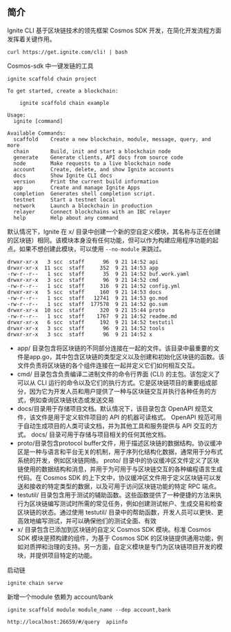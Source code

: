 ## 简介 

Ignite CLI 基于区块链技术的领先框架 Cosmos SDK 开发，在简化开发流程方面发挥着关键作用。

```shell
curl https://get.ignite.com/cli! | bash
```

Cosmos-sdk 中一键发链的工具

```shell
ignite scaffold chain project

To get started, create a blockchain:

	ignite scaffold chain example

Usage:
  ignite [command]

Available Commands:
  scaffold    Create a new blockchain, module, message, query, and more
  chain       Build, init and start a blockchain node
  generate    Generate clients, API docs from source code
  node        Make requests to a live blockchain node
  account     Create, delete, and show Ignite accounts
  docs        Show Ignite CLI docs
  version     Print the current build information
  app         Create and manage Ignite Apps
  completion  Generates shell completion script.
  testnet     Start a testnet local
  network     Launch a blockchain in production
  relayer     Connect blockchains with an IBC relayer
  help        Help about any command
```

默认情况下，Ignite 在 x/ 目录中创建一个新的空自定义模块，其名称与正在创建的区块链）相同。该模块本身没有任何功能，但可以作为构建应用程序功能的起点。如果不想创建此模块，可以使用 `--no-module` 来跳过。

```shell
drwxr-xr-x   3 scc  staff      96  9 21 14:52 api
drwxr-xr-x  11 scc  staff     352  9 21 14:53 app
-rw-r--r--   1 scc  staff      35  9 21 14:52 buf.work.yaml
drwxr-xr-x   3 scc  staff      96  9 21 14:52 cmd
-rw-r--r--   1 scc  staff     316  9 21 14:52 config.yml
drwxr-xr-x   5 scc  staff     160  9 21 14:53 docs
-rw-r--r--   1 scc  staff   12741  9 21 14:53 go.mod
-rw-r--r--   1 scc  staff  177578  9 21 14:52 go.sum
drwxr-xr-x  10 scc  staff     320  9 21 15:44 proto
-rw-r--r--   1 scc  staff    1767  9 21 14:52 readme.md
drwxr-xr-x   6 scc  staff     192  9 21 14:52 testutil
drwxr-xr-x   3 scc  staff      96  9 21 14:52 tools
drwxr-xr-x   3 scc  staff      96  9 21 14:52 x
```

* app/ 目录包含将区块链的不同部分连接在一起的文件。该目录中最重要的文件是app.go，其中包含区块链的类型定义以及创建和初始化区块链的函数。该文件负责将区块链的各个组件连接在一起并定义它们如何相互交互。
* cmd/ 目录包含负责编译二进制文件的命令行界面 (CLI) 的主包。该包定义了可以从 CLI 运行的命令以及它们的执行方式。它是区块链项目的重要组成部分，因为它为开发人员和用户提供了一种与区块链交互并执行各种任务的方式，例如查询区块链状态或发送交易
* docs/目录用于存储项目文档。默认情况下，该目录包含 OpenAPI 规范文件，该文件是用于定义软件项目的 API 的机器可读格式。 OpenAPI 规范可用于自动生成项目的人类可读文档，并为其他工具和服务提供与 API 交互的方式。 docs/ 目录可用于存储与项目相关的任何其他文档。
* proto/目录包含protocol buffer文件，用于描述区块链的数据结构。协议缓冲区是一种与语言和平台无关的机制，用于序列化结构化数据，通常用于分布式系统的开发，例如区块链网络。 proto/ 目录中的协议缓冲区文件定义了区块链使用的数据结构和消息，并用于为可用于与区块链交互的各种编程语言生成代码。在 Cosmos SDK 的上下文中，协议缓冲区文件用于定义区块链可以发送和接收的特定类型的数据，以及可用于访问区块链功能的特定 RPC 端点。
* testutil/ 目录包含用于测试的辅助函数。这些函数提供了一种便捷的方法来执行为区块链编写测试时所需的常见任务，例如创建测试帐户、生成交易和检查区块链的状态。通过使用 testutil/ 目录中的帮助函数，开发人员可以更快、更高效地编写测试，并可以确保他们的测试全面、有效
* x/ 目录包含已添加到区块链的自定义 Cosmos SDK 模块。标准 Cosmos SDK 模块是预构建的组件，为基于 Cosmos SDK 的区块链提供通用功能，例如对质押和治理的支持。另一方面，自定义模块是专门为区块链项目开发的模块，并提供项目特定的功能。

启动链

```shell
ignite chain serve
```

新增一个module 依赖为 account/bank 

```shell
ignite scaffold module module_name --dep account,bank
```

```shell
http://localhost:26659/#/query  apiinfo
```


